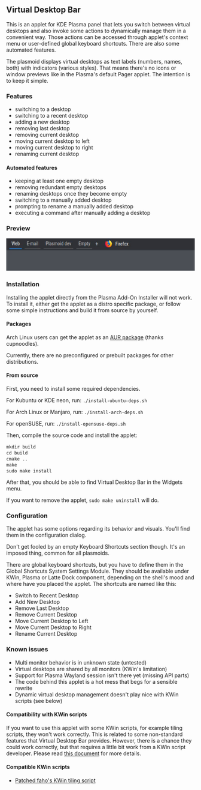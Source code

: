 ## Virtual Desktop Bar
This is an applet for KDE Plasma panel that lets you switch between virtual desktops and also invoke some actions to dynamically manage them in a convenient way. Those actions can be accessed through applet's context menu or user-defined global keyboard shortcuts. There are also some automated features.

The plasmoid displays virtual desktops as text labels (numbers, names, both) with indicators (various styles). That means there's no icons or window previews like in the Plasma's default Pager applet. The intention is to keep it simple.

### Features
* switching to a desktop
* switching to a recent desktop
* adding a new desktop
* removing last desktop
* removing current desktop
* moving current desktop to left
* moving current desktop to right
* renaming current desktop

#### Automated features
* keeping at least one empty desktop
* removing redundant empty desktops 
* renaming desktops once they become empty
* switching to a manually added desktop
* prompting to rename a manually added desktop
* executing a command after manually adding a desktop

### Preview
![](preview.gif)

### Installation
Installing the applet directly from the Plasma Add-On Installer will not work. To install it, either get the applet as a distro specific package, or follow some simple instructions and build it from source by yourself.

#### Packages
Arch Linux users can get the applet as an [AUR package](https://aur.archlinux.org/packages/plasma5-applets-virtual-desktop-bar-git) (thanks cupnoodles).

Currently, there are no preconfigured or prebuilt packages for other distributions.

#### From source
First, you need to install some required dependencies.

For Kubuntu or KDE neon, run: `./install-ubuntu-deps.sh`

For Arch Linux or Manjaro, run: `./install-arch-deps.sh`

For openSUSE, run: `./install-opensuse-deps.sh`

Then, compile the source code and install the applet:

```
mkdir build
cd build
cmake ..
make
sudo make install
```

After that, you should be able to find Virtual Desktop Bar in the Widgets menu.

If you want to remove the applet, `sudo make uninstall` will do.

### Configuration
The applet has some options regarding its behavior and visuals. You'll find them in the configuration dialog.

Don't get fooled by an empty Keyboard Shortcuts section though. It's an imposed thing, common for all plasmoids.

There are global keyboard shortcuts, but you have to define them in the Global Shortcuts System Settings Module. They should be available under KWin, Plasma or Latte Dock component, depending on the shell's mood and where have you placed the applet. The shortcuts are named like this:
* Switch to Recent Desktop
* Add New Desktop
* Remove Last Desktop
* Remove Current Desktop
* Move Current Desktop to Left
* Move Current Desktop to Right
* Rename Current Desktop

### Known issues
* Multi monitor behavior is in unknown state (untested)
* Virtual desktops are shared by all monitors (KWin's limitation)
* Support for Plasma Wayland session isn't there yet (missing API parts)
* The code behind this applet is a hot mess that begs for a sensible rewrite
* Dynamic virtual desktop management doesn't play nice with KWin scripts (see below)

#### Compatibility with KWin scripts
If you want to use this applet with some KWin scripts, for example tiling scripts, they won't work correctly. This is related to some non-standard features that Virtual Desktop Bar provides. However, there is a chance they could work correctly, but that requires a little bit work from a KWin script developer. Please read [this document](KWIN.md) for more details.

#### Compatible KWin scripts
* [Patched faho's KWin tiling script](https://github.com/wsdfhjxc/kwin-tiling/tree/virtual-desktop-bar)
